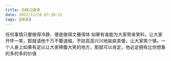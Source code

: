 ```yaml
---
title: 白鲸记摘录
date: 2022/12/10 07:30:32
tags: [摘录]
---
```

任何事情只要做得冷静，便是做得文雅得体
如果有谁能为大家带来笑料，让大家开怀一笑，那就请他千万不要退缩，不妨高高兴兴地装疯卖傻，让大家笑个够。一个人身上如果有足以让大家捧腹大笑的地方，那就可以肯定，他必定拥有比你想象的多的多的价值

